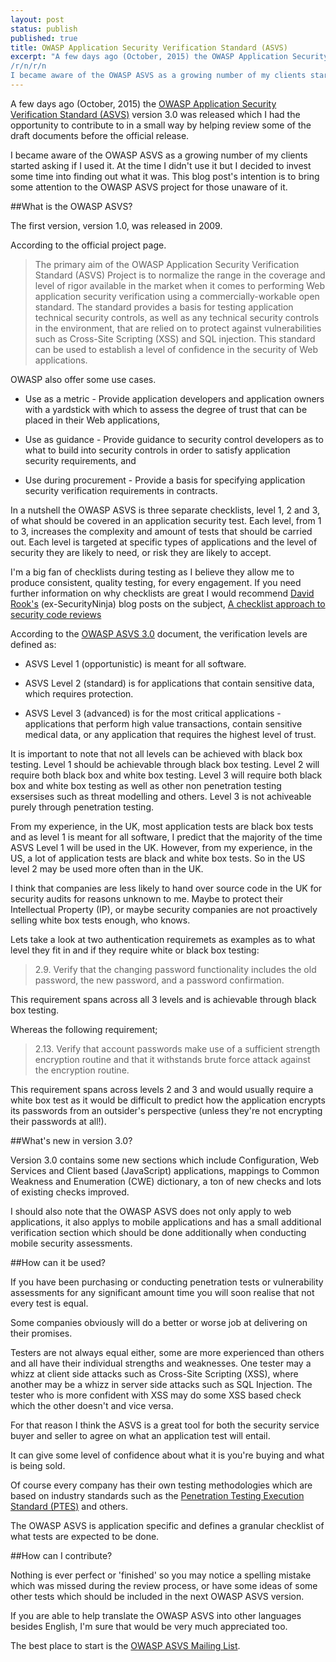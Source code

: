 ```yaml
---
layout: post
status: publish
published: true
title: OWASP Application Security Verification Standard (ASVS)
excerpt: "A few days ago (October, 2015) the OWASP Application Security Verification Standard (ASVS) version 3.0 was released which I had the opportunity to contribute to in a small way by helping review some of the draft documents before the official release.
/r/n/r/n
I became aware of the OWASP ASVS as a growing number of my clients started asking if I used it. At the time I didn't use it but I decided to invest some time into finding out what it was. This blog post's intention is to bring some attention to the OWASP ASVS project for those unaware of it."
---
```


A few days ago (October, 2015) the [OWASP Application Security Verification Standard (ASVS)](https://www.owasp.org/index.php/Category:OWASP_Application_Security_Verification_Standard_Project) version 3.0 was released which I had the opportunity to contribute to in a small way by helping review some of the draft documents before the official release.

I became aware of the OWASP ASVS as a growing number of my clients started asking if I used it. At the time I didn't use it but I decided to invest some time into finding out what it was. This blog post's intention is to bring some attention to the OWASP ASVS project for those unaware of it.

##What is the OWASP ASVS?

The first version, version 1.0, was released in 2009.

According to the official project page.

> The primary aim of the OWASP Application Security Verification Standard (ASVS) Project is to normalize the range in the coverage and level of rigor available in the market when it comes to performing Web application security verification using a commercially-workable open standard. The standard provides a basis for testing application technical security controls, as well as any technical security controls in the environment, that are relied on to protect against vulnerabilities such as Cross-Site Scripting (XSS) and SQL injection. This standard can be used to establish a level of confidence in the security of Web applications.

OWASP also offer some use cases.

- Use as a metric - Provide application developers and application owners with a yardstick with which to assess the degree of trust that can be placed in their Web applications,

- Use as guidance - Provide guidance to security control developers as to what to build into security controls in order to satisfy application security requirements, and

- Use during procurement - Provide a basis for specifying application security verification requirements in contracts.

In a nutshell the OWASP ASVS is three separate checklists, level 1, 2 and 3, of what should be covered in an application security test. Each level, from 1 to 3, increases the complexity and amount of tests that should be carried out. Each level is targeted at specific types of applications and the level of security they are likely to need, or risk they are likely to accept.

I'm a big fan of checklists during testing as I believe they allow me to produce consistent, quality testing, for every engagement. If you need further information on why checklists are great I would recommend [David Rook's](https://twitter.com/davidrook) (ex-SecurityNinja) blog posts on the subject, [A checklist approach to security code reviews](https://www.securityninja.co.uk/application-security/a-checklist-approach-to-security-code-reviews/)

According to the [OWASP ASVS 3.0](https://www.owasp.org/images/6/67/OWASPApplicationSecurityVerificationStandard3.0.pdf) document, the verification levels are defined as:

- ASVS Level 1 (opportunistic) is meant for all software.

- ASVS Level 2 (standard) is for applications that contain sensitive data, which requires protection.

- ASVS Level 3 (advanced) is for the most critical applications - applications that perform high value transactions, contain sensitive medical data, or any application that requires the highest level of trust.

It is important to note that not all levels can be achieved with black box testing. Level 1 should be achievable through black box testing. Level 2 will require both black box and white box testing. Level 3 will require both black box and white box testing as well as other non penetration testing exsersises such as threat modelling and others. Level 3 is not achiveable purely through penetration testing.

From my experience, in the UK, most application tests are black box tests and as level 1 is meant for all software, I predict that the majority of the time ASVS Level 1 will be used in the UK. However, from my experience, in the US, a lot of application tests are black and white box tests. So in the US level 2 may be used more often than in the UK.

I think that companies are less likely to hand over source code in the UK for security audits for reasons unknown to me. Maybe to protect their Intellectual Property (IP), or maybe security companies are not proactively selling white box tests enough, who knows.

Lets take a look at two authentication requiremets as examples as to what level they fit in and if they require white or black box testing:

> 2.9. Verify that the changing password functionality includes the old password, the new password, and a password confirmation.

This requirement spans across all 3 levels and is achievable through black box testing.

Whereas the following requirement;

> 2.13. Verify that account passwords make use of a sufficient strength encryption routine and that it withstands brute force attack against the encryption routine.

This requirement spans across levels 2 and 3 and would usually require a white box test as it would be difficult to predict how the application encrypts its passwords from an outsider's perspective (unless they're not encrypting their passwords at all!).

##What's new in version 3.0?

Version 3.0 contains some new sections which include Configuration, Web Services and Client based (JavaScript) applications, mappings to Common Weakness and Enumeration (CWE) dictionary, a ton of new checks and lots of existing checks improved.

I should also note that the OWASP ASVS does not only apply to web applications, it also applys to mobile applications and has a small additional verification section which should be done additionally when conducting mobile security assessments.

##How can it be used?

If you have been purchasing or conducting penetration tests or vulnerability assessments for any significant amount time you will soon realise that not every test is equal.

Some companies obviously will do a better or worse job at delivering on their promises.

Testers are not always equal either, some are more experienced than others and all have their individual strengths and weaknesses. One tester may a whizz at client side attacks such as Cross-Site Scripting (XSS), where another may be a whizz in server side attacks such as SQL Injection. The tester who is more confident with XSS may do some XSS based check which the other doesn't and vice versa.

For that reason I think the ASVS is a great tool for both the security service buyer and seller to agree on what an application test will entail.

It can give some level of confidence about what it is you're buying and what is being sold.

Of course every company has their own testing methodologies which are based on industry standards such as the [Penetration Testing Execution Standard (PTES)](http://www.pentest-standard.org/index.php/Main_Page) and others.

The OWASP ASVS is application specific and defines a granular checklist of what tests are expected to be done.

##How can I contribute?

Nothing is ever perfect or 'finished' so you may notice a spelling mistake which was missed during the review process, or have some ideas of some other tests which should be included in the next OWASP ASVS version.

If you are able to help translate the OWASP ASVS into other languages besides English, I'm sure that would be very much appreciated too.

The best place to start is the [OWASP ASVS Mailing List](https://lists.owasp.org/mailman/listinfo/owasp-application-security-verification-standard).
